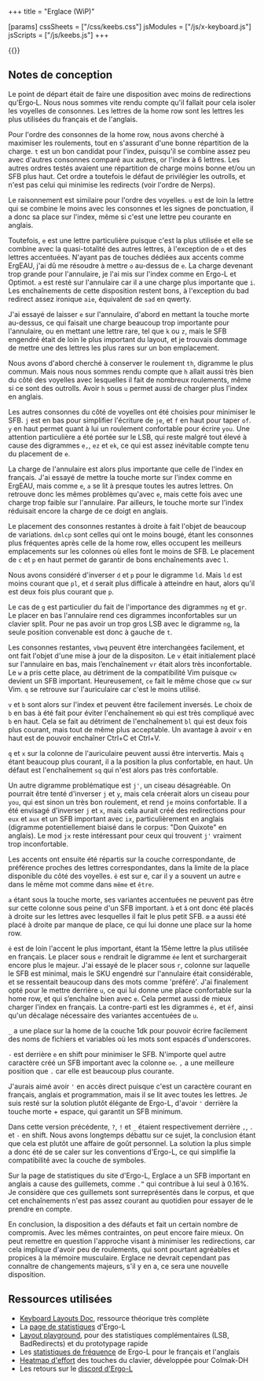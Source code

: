 +++
title = "Erglace (WiP)"

[params]
cssSheets = ["/css/keebs.css"]
jsModules = ["/js/x-keyboard.js"]
jsScripts = ["/js/keebs.js"]
+++

{{<x-keyboard name="Erglace"
              data="erglace" class="odk"
              href="https://github.com/Lysquid/Erglace">}}


## Notes de conception

Le point de départ était de faire une disposition avec moins de redirections
qu’Ergo‑L. Nous nous sommes vite rendu compte qu'il fallait pour cela isoler les
voyelles de consonnes. Les lettres de la home row sont les lettres les plus
utilisées du français et de l'anglais.

<!-- - Les voyelles sont à gauche car ErgEAU tire profit des touches disponibles tout à droite pour rajouter des consonnes rares. Par ailleurs, c'est aussi le choix de Bépo et Optimot, ce qui permet des transitions plus faciles. -->

Pour l'ordre des consonnes de la home row, nous avons cherché à maximiser les
roulements, tout en s'assurant d'une bonne répartition de la charge. `t` est un
bon candidat pour l'index, puisqu'il se combine assez peu avec d'autres
consonnes comparé aux autres, or l'index à 6 lettres. Les autres ordres testés
avaient une répartition de charge moins bonne et/ou un SFB plus haut. Cet ordre
a toutefois le défaut de privilégier les outrolls, et n'est pas celui qui
minimise les redirects (voir l'ordre de Nerps).

Le raisonnement est similaire pour l'ordre des voyelles. `u` est de loin la
lettre qui se combine le moins avec les consonnes et les signes de ponctuation,
il a donc sa place sur l'index, même si c'est une lettre peu courante en
anglais.
<!-- Le roulement `eau`, courant en français, a donné l'ordre de voyelles de ErgEAU. -->

Toutefois, `e` est une lettre particulière puisque c'est la plus utilisée et
elle se combine avec la quasi-totalité des autres lettres, à l'exception de `o`
et des lettres accentuées. N'ayant pas de touches dédiées aux accents comme
ErgEAU, j'ai dû me résoudre à mettre `o` au-dessus de `e`. La charge devenant
trop grande pour l'annulaire, je l'ai mis sur l'index comme en Ergo-L et
Optimot. `a` est resté sur l'annulaire car il a une charge plus importante que
`i`. Les enchaînements de cette disposition restent bons, à l'exception du bad
redirect assez ironique `aie`, équivalent de `sad` en qwerty.

J'ai essayé de laisser `e` sur l'annulaire, d'abord en mettant la touche morte
au-dessus, ce qui faisait une charge beaucoup trop importante pour l'annulaire,
ou en mettant une lettre rare, tel que `k` ou `z`, mais le SFB engendré était de
loin le plus important du layout, et je trouvais dommage de mettre une des
lettres les plus rares sur un bon emplacement.

Nous avons d'abord cherché à conserver le roulement `th`, digramme le plus
commun. Mais nous nous sommes rendu compte que `h` allait aussi très bien du
côté des voyelles avec lesquelles il fait de nombreux roulements, même si ce
sont des outrolls. Avoir `h` sous `u` permet aussi de charger plus l'index en
anglais.

Les autres consonnes du côté de voyelles ont été choisies pour minimiser le SFB.
`j` est en bas pour simplifier l'écriture de `je`, et `f` en haut pour taper
`of`. `y` en haut permet quant à lui un roulement confortable pour écrire `you`.
Une attention particulière a été portée sur le LSB, qui reste malgré tout élevé
à cause des digrammes `e,`, `ez` et `ek`, ce qui est assez inévitable compte
tenu du placement de `e`.

La charge de l'annulaire est alors plus importante que celle de l'index en
français. J'ai essayé de mettre la touche morte sur l'index comme en ErgEAU,
mais comme `e`, `a` se lit à presque toutes les autres lettres. On retrouve donc
les mêmes problèmes qu'avec `e`, mais cette fois avec une charge trop faible sur
l'annulaire. Par ailleurs, le touche morte sur l'index réduisait encore la
charge de ce doigt en anglais.

Le placement des consonnes restantes à droite à fait l'objet de beaucoup de
variations. `dmlcp` sont celles qui ont le moins bougé, étant les consonnes plus
fréquentes après celle de la home row, elles occupent les meilleurs emplacements
sur les colonnes où elles font le moins de SFB. Le placement de `c` et `p` en
haut permet de garantir de bons enchaînements avec `l`.

Nous avons considéré d'inverser `d` et `p` pour le digramme `ld`. Mais `ld` est
moins courant que `pl`, et `d` serait plus difficale à atteindre en haut, alors
qu'il est deux fois plus courant que `p`.

Le cas de `g` est particulier du fait de l'importance des  digrammes `ng` et
`gr`. Le placer en bas l'annulaire rend ces digrammes inconfortables sur un
clavier split. Pour ne pas avoir un trop gros LSB avec le digramme `ng`, la
seule position convenable est donc à gauche de `t`.

Les consonnes restantes, `vbwq` peuvent être interchangées facilement, et ont
fait l'objet d'une mise à jour de la dispositon. Le `v` était initialement placé
sur l'annulaire en bas, mais l’enchaînement `vr` était alors très inconfortable.
Le `w` a pris cette place, au détriment de la compatibilité Vim puisque `cw`
devient un SFB important. Heureusement, `ce` fait le même chose que `cw` sur
Vim. `q` se retrouve sur l'auriculaire car c'est le moins utilisé.

`v` et `b` sont alors sur l'index et peuvent être facilement inversés. Le choix
de `b` en bas à été fait pour éviter l'enchaînement `mb` qui est très compliqué
avec `b` en haut. Cela se fait au détriment de l'enchaînement `bl` qui est deux
fois plus courant, mais tout de même plus acceptable. Un avantage à avoir `v` en
haut est de pouvoir enchaîner Ctrl+C et Ctrl+V.

`q` et `x` sur la colonne de l'auriculaire peuvent aussi être intervertis. Mais
`q` étant beaucoup plus courant, il a la position la plus confortable, en haut.
Un défaut est l'enchaînement `sq` qui n'est alors pas très confortable.

Un autre digramme problématique est `j'`, un ciseau désagréable. On pourrait
être tenté d'inverser `j` et `y`, mais cela créerait alors un ciseau pour `you`,
qui est sinon un très bon roulement, et rend `je` moins confortable. Il a été
envisagé d'inverser `j` et `x`, mais cela aurait créé des redirections pour
`eux` et `aux` et un SFB important avec `ix`, particulièrement en anglais
(digramme potentiellement biaisé dans le corpus: "Don Quixote" en anglais). Le
mod `jx` reste intéressant pour ceux qui trouvent `j'` vraiment trop
inconfortable.

Les accents ont ensuite été répartis sur la couche correspondante, de préférence
proches des lettres correspondantes, dans la limite de la place disponible du
côté des voyelles. `ê` est sur e, car il y a souvent un autre `e` dans le même
mot comme dans `même` et `être`.

`a` étant sous la touche morte, ses variantes accentuées ne peuvent pas être sur
cette colonne sous peine d'un SFB important. `à` et `â` ont donc été placés à
droite sur les lettres avec lesquelles il fait le plus petit SFB. `œ` a aussi
été placé à droite par manque de place, ce qui lui donne une place sur la home
row.

`é` est de loin l'accent le plus important, étant la 15ème lettre la plus
utilisée en français. Le placer sous `e` rendrait le digramme `ée` lent et
surchargerait encore plus le majeur. J'ai essayé de le placer sous `r`, colonne
sur laquelle le SFB est minimal, mais le SKU engendré sur l'annulaire était
considérable, et se ressentait beaucoup dans des mots comme 'préféré'. J'ai
finalement opté pour le mettre derrière `u`, ce qui lui donne une place
confortable sur la home row, et qui s’enchaîne bien avec `e`. Cela permet aussi
de mieux charger l'index en français. La contre-parti est les digrammes `é,` et
`éf`, ainsi qu'un décalage nécessaire des variantes accentuées de `u`.

`_` a une place sur la home de la couche 1dk pour pouvoir écrire facilement des
noms de fichiers et variables où les mots sont espacés d'underscores.

`-` est derrière `e` en shift pour minimiser le SFB. N'importe quel autre
caractère créé un SFB important avec la colonne `oe`. `,` a une meilleure
position que `.` car elle est beaucoup plus courante.

J'aurais aimé avoir `'` en accès direct puisque c'est un caractère courant en
français, anglais et programmation, mais il se lit avec toutes les lettres. Je
suis resté sur la solution plutôt élégante de Ergo-L, d'avoir `'` derrière la
touche morte + espace, qui garantit un SFB minimum.

<!-- Historiquement, Erglace avait sa propre couche de symbole, héritée de ma couche personelle, toujours disponible sur mon [firmware QMK](https://github.com/Lysquid/qmk_keymap). Mais Erglace étant développé au sein de la communauté Ergo-L, il est apparu plus pertinent de reprendre celle d'Ergo-L. Cela permet de simplifier la maintenance et de rendre plus clair la différence entre Ergo-L et Erglace. -->

Dans cette version précédente, `?`, `!` et `_` étaient respectivement derrière
`,`, `.` et `-` en shift. Nous avons longtemps débattu sur ce sujet, la
conclusion étant que cela est plutôt une affaire de goût personnel. La solution
la plus simple a donc été de se caler sur les conventions d'Ergo-L, ce qui
simplifie la compatibilité avec la couche de symboles.

Sur la page de statistiques du site d'Ergo-L, Erglace a un SFB important en
anglais a cause des guillemets, comme `.”` qui contribue à lui seul à 0.16%. Je
considère que ces guillemets sont surreprésentés dans le corpus, et que cet
enchaînements n'est pas assez courant au quotidien pour essayer de le prendre en
compte.

En conclusion, la disposition a des défauts et fait un certain nombre de
compromis. Avec les mêmes contraintes, on peut encore faire mieux. On peut
remettre en question l'approche visant à minimiser les redirections, car cela
implique d'avoir peu de roulements, qui sont pourtant agréables et propices à la
mémoire musculaire. Erglace ne devrait cependant pas connaître de changements
majeurs, s'il y en a, ce sera une nouvelle disposition.


## Ressources utilisées

- [Keyboard Layouts Doc](https://bit.ly/keyboard-layouts-doc), ressource théorique très complète
- La [page de statistiques](https://lysquid.github.io/Erglace/stats) d'Ergo-L
- [Layout playground](https://o-x-e-y.github.io/layouts/playground/), pour des statistiques complémentaires (LSB, BadRedirects) et du prototypage rapide
- Les [statistiques de fréquence](https://github.com/Nuclear-Squid/ergol/tree/master/data/corpus) de Ergo-L pour le français et l'anglais
- [Heatmap d'effort](https://colemakmods.github.io/mod-dh/model.html) des touches du clavier, développée pour Colmak-DH
- Les retours sur le [discord d'Ergo-L](https://discord.gg/RH34GjQEgC)
